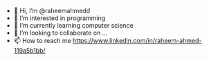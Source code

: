 - 👋 Hi, I’m @raheemahmedd
- 👀 I’m interested in  programming 
- 🌱 I’m currently learning  computer science
- 💞️ I’m looking to collaborate on ...
- 📫 How to reach me  https://www.linkedin.com/in/raheem-ahmed-119a5b1bb/

<!---
raheemahmedd/raheemahmedd is a ✨ special ✨ repository because its `README.md` (this file) appears on your GitHub profile.
You can click the Preview link to take a look at your changes.
--->
